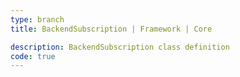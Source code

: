 ```yaml
---
type: branch
title: BackendSubscription | Framework | Core

description: BackendSubscription class definition
code: true
---
```


<RedirectToFirstChild />
